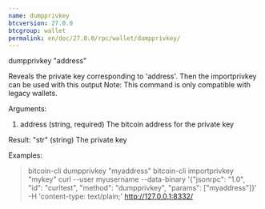 ```yaml
---
name: dumpprivkey
btcversion: 27.0.0
btcgroup: wallet
permalink: en/doc/27.0.0/rpc/wallet/dumpprivkey/
---
```


dumpprivkey "address"

Reveals the private key corresponding to 'address'.
Then the importprivkey can be used with this output
Note: This command is only compatible with legacy wallets.

Arguments:
1. address    (string, required) The bitcoin address for the private key

Result:
"str"    (string) The private key

Examples:
> bitcoin-cli dumpprivkey "myaddress"
> bitcoin-cli importprivkey "mykey"
> curl --user myusername --data-binary '{"jsonrpc": "1.0", "id": "curltest", "method": "dumpprivkey", "params": ["myaddress"]}' -H 'content-type: text/plain;' http://127.0.0.1:8332/


